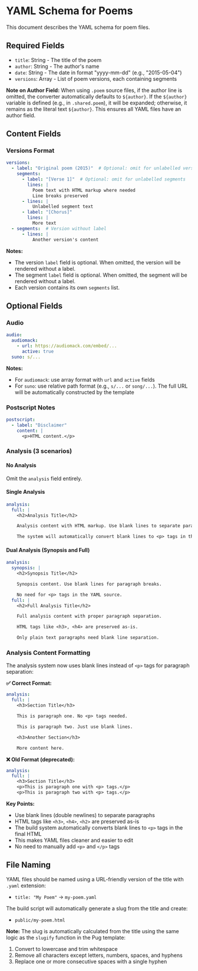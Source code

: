 # YAML Schema for Poems

This document describes the YAML schema for poem files.

## Required Fields

- `title`: String - The title of the poem
- `author`: String - The author's name
- `date`: String - The date in format "yyyy-mm-dd" (e.g., "2015-05-04")
- `versions`: Array - List of poem versions, each containing segments

**Note on Author Field:**
When using `.poem` source files, if the author line is omitted, the converter automatically defaults to `${author}`. If the `${author}` variable is defined (e.g., in `.shared.poem`), it will be expanded; otherwise, it remains as the literal text `${author}`. This ensures all YAML files have an author field.

## Content Fields

### Versions Format
```yaml
versions:
  - label: "Original poem (2015)"  # Optional: omit for unlabelled versions
    segments:
      - label: "[Verse 1]"  # Optional: omit for unlabelled segments
        lines: |
          Poem text with HTML markup where needed
          Line breaks preserved
      - lines: |
          Unlabelled segment text
      - label: "[Chorus]"
        lines: |
          More text
  - segments:  # Version without label
      - lines: |
          Another version's content
```

**Notes:**
- The version `label` field is optional. When omitted, the version will be rendered without a label.
- The segment `label` field is optional. When omitted, the segment will be rendered without a label.
- Each version contains its own `segments` list.

## Optional Fields

### Audio
```yaml
audio:
  audiomack:
    - url: https://audiomack.com/embed/...
      active: true
  suno: s/...
```

**Notes:**
- For `audiomack`: use array format with `url` and `active` fields
- For `suno`: use relative path format (e.g., `s/...` or `song/...`). The full URL will be automatically constructed by the template

### Postscript Notes
```yaml
postscript:
  - label: "Disclaimer"
    content: |
      <p>HTML content.</p>
```

### Analysis (3 scenarios)

#### No Analysis
Omit the `analysis` field entirely.

#### Single Analysis
```yaml
analysis:
  full: |
    <h2>Analysis Title</h2>

    Analysis content with HTML markup. Use blank lines to separate paragraphs instead of <p> tags.

    The system will automatically convert blank lines to <p> tags in the final HTML.
```

#### Dual Analysis (Synopsis and Full)
```yaml
analysis:
  synopsis: |
    <h2>Synopsis Title</h2>

    Synopsis content. Use blank lines for paragraph breaks.

    No need for <p> tags in the YAML source.
  full: |
    <h2>Full Analysis Title</h2>

    Full analysis content with proper paragraph separation.

    HTML tags like <h3>, <h4> are preserved as-is.

    Only plain text paragraphs need blank line separation.
```

### Analysis Content Formatting

The analysis system now uses blank lines instead of `<p>` tags for paragraph separation:

**✅ Correct Format:**
```yaml
analysis:
  full: |
    <h3>Section Title</h3>

    This is paragraph one. No <p> tags needed.

    This is paragraph two. Just use blank lines.

    <h3>Another Section</h3>

    More content here.
```

**❌ Old Format (deprecated):**
```yaml
analysis:
  full: |
    <h3>Section Title</h3>
    <p>This is paragraph one with <p> tags.</p>
    <p>This is paragraph two with <p> tags.</p>
```

**Key Points:**
- Use blank lines (double newlines) to separate paragraphs
- HTML tags like `<h3>`, `<h4>`, `<h2>` are preserved as-is
- The build system automatically converts blank lines to `<p>` tags in the final HTML
- This makes YAML files cleaner and easier to edit
- No need to manually add `<p>` and `</p>` tags

## File Naming

YAML files should be named using a URL-friendly version of the title with `.yaml` extension:
- `title: "My Poem"` → `my-poem.yaml`

The build script will automatically generate a slug from the title and create:
- `public/my-poem.html`

**Note:** The slug is automatically calculated from the title using the same logic as the `slugify` function in the Pug template:
1. Convert to lowercase and trim whitespace
2. Remove all characters except letters, numbers, spaces, and hyphens
3. Replace one or more consecutive spaces with a single hyphen


